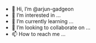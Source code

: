- 👋 Hi, I’m @arjun-gadgeon
- 👀 I’m interested in ...
- 🌱 I’m currently learning ...
- 💞️ I’m looking to collaborate on ...
- 📫 How to reach me ...

<!---
arjun-gadgeon/arjun-gadgeon is a ✨ special ✨ repository because its `README.md` (this file) appears on your GitHub profile.
You can click the Preview link to take a look at your changes.
--->
